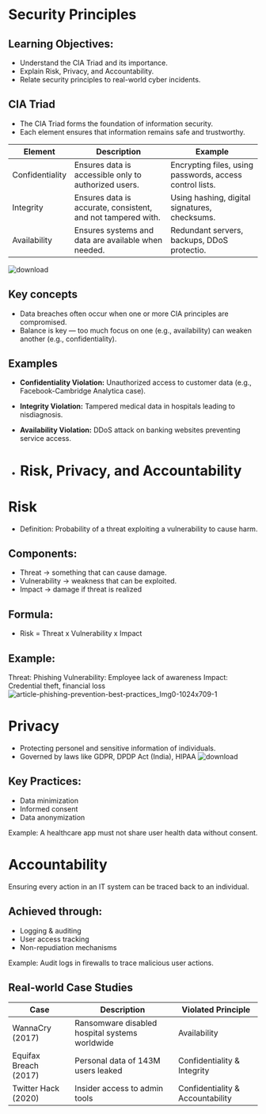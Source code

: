 # Security Principles

## Learning Objectives:
- Understand the CIA Triad and its importance.
- Explain Risk, Privacy, and Accountability.
- Relate security principles to real-world cyber incidents.

## CIA Triad
- The CIA Triad forms the foundation of information security.
- Each element ensures that information remains safe and trustworthy.

| Element | Description | Example |
|----------|--------------|----------|
| Confidentiality | Ensures data is accessible only to authorized users. | Encrypting files, using passwords, access control lists. |
| Integrity | Ensures data is accurate, consistent, and not tampered with. | Using hashing, digital signatures, checksums. |
| Availability | Ensures systems and data are available when needed. | Redundant servers, backups, DDoS protectio.|

![download](https://github.com/user-attachments/assets/dd304cde-259e-476c-b958-eb470be0239a)

## Key concepts
- Data breaches often occur when one or more CIA principles are compromised.
- Balance is key — too much focus on one (e.g., availability) can weaken another (e.g., confidentiality).

## Examples
- **Confidentiality Violation:** Unauthorized access to customer data (e.g., Facebook-Cambridge Analytica case).

- **Integrity Violation:** Tampered medical data in hospitals leading to nisdiagnosis.

- **Availability Violation:** DDoS attack on banking websites preventing service access.
- # Risk, Privacy, and Accountability
  
# Risk
- Definition: Probability of a threat exploiting a vulnerability to cause harm.

## Components:
- Threat -> something that can cause damage.
- Vulnerability -> weakness that can be exploited.
- Impact -> damage if threat is realized

## Formula:
- Risk = Threat x Vulnerability x Impact
## Example: 
Threat: Phishing 
Vulnerability: Employee lack of awareness 
Impact: Credential theft, financial loss 
![article-phishing-prevention-best-practices_Img0-1024x709-1](https://github.com/user-attachments/assets/c220c497-e2f1-469c-9397-1f7d986845c7)

# Privacy 
- Protecting personel and sensitive information of individuals. 
- Governed by laws like GDPR, DPDP Act (India), HIPAA 
![download](https://github.com/user-attachments/assets/5f963efc-eacb-4b15-ba5b-6eecabffbd89)


 
## Key Practices:
- Data minimization 
- Informed consent 
- Data anonymization
  
Example: A healthcare app must not share user health data without consent.

# Accountability
Ensuring every action in an IT system can be traced back to an individual.
## Achieved through:
- Logging & auditing
- User access tracking
- Non-repudiation mechanisms
  
Example: Audit logs in firewalls to trace malicious user actions. 
## Real-world Case Studies
| Case                  | Description                                          | Violated Principle 
|-----------------------|------------------------------------------------------|--------------------
| WannaCry (2017)       | Ransomware disabled hospital systems worldwide       | Availability             
| Equifax Breach (2017) | Personal data of 143M users leaked                   | Confidentiality & Integrity    
| Twitter Hack (2020)   | Insider access to admin tools                        | Confidentiality & Accountability
